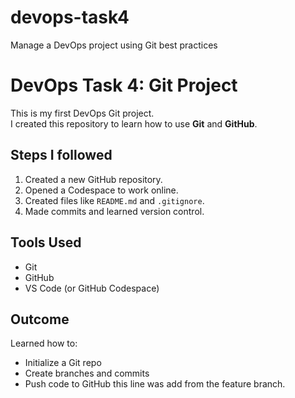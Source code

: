 # devops-task4
 Manage a DevOps project using Git best practices
# DevOps Task 4: Git Project

This is my first DevOps Git project.  
I created this repository to learn how to use **Git** and **GitHub**.

## Steps I followed
1. Created a new GitHub repository.
2. Opened a Codespace to work online.
3. Created files like `README.md` and `.gitignore`.
4. Made commits and learned version control.

## Tools Used
- Git
- GitHub
- VS Code (or GitHub Codespace)

## Outcome
Learned how to:
- Initialize a Git repo
- Create branches and commits
- Push code to GitHub
this line was add from the feature branch.